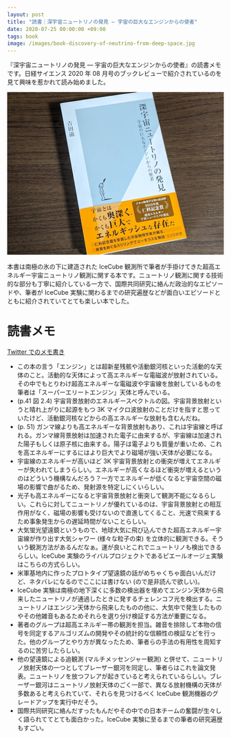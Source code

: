 ```yaml
---
layout: post
title: "読書｜深宇宙ニュートリノの発見 ― 宇宙の巨大なエンジンからの使者"
date: 2020-07-25 00:00:00 +09:00
tags: book
image: /images/book-discovery-of-neutrino-from-deep-space.jpg
---
```


『深宇宙ニュートリノの発見 ― 宇宙の巨大なエンジンからの使者』の読書メモです。日経サイエンス 2020 年 08 月号のブックレビューで紹介されているのを見て興味を惹かれて読み始めました。

![表紙](/images/book-discovery-of-neutrino-from-deep-space.jpg)

本書は南極の氷の下に建造された IceCube 観測所で筆者が手掛けてきた超高エネルギー宇宙ニュートリノ観測に関する本です。ニュートリノ観測に関する技術的な部分も丁寧に紹介している一方で、国際共同研究に絡んだ政治的なエピソードや、筆者が IceCube 実験に関わるまでの研究遍歴などが面白いエピソードとともに紹介されていてとても楽しい本でした。

# 読書メモ

[Twitter でのメモ書き](https://twitter.com/nhiroki_/status/1284762314890067968)

- この本の言う「エンジン」とは超新星残骸や活動銀河核といった活動的な天体のこと。活動的な天体によって高エネルギーな電磁波が放射されている。その中でもとりわけ超高エネルギーな電磁波や宇宙線を放射しているものを筆者は「スーパーエリートエンジン」天体と呼んでいる。
- (p.41 図 2.4) 宇宙背景放射のエネルギースペクトルの図。宇宙背景放射というと晴れ上がりに起源をもつ 3K マイクロ波放射のことだけを指すと思っていたけど、活動銀河核などからの高エネルギーな放射も含むんだね。
- (p. 51) ガンマ線よりも高エネルギーな背景放射もあり、これは宇宙線と呼ばれる。ガンマ線背景放射は加速された電子に由来するが、宇宙線は加速された陽子もしくは原子核に由来する。陽子は電子よりも質量が重いため、これを高エネルギーにするにはより巨大でより磁場が強い天体が必要になる。
- 宇宙線のエネルギーが高いほど 3K 宇宙背景放射との衝突が増えてエネルギーが失われてしまうらしい。エネルギーが高くなるほど衝突が増えるというのはどういう機構なんだろう？一方でエネルギーが低くなると宇宙空間の磁場の影響で曲がるため、発射源を特定しにくいらしい。
- 光子も高エネルギーになると宇宙背景放射と衝突して観測不能になるらしい。これらに対してニュートリノが優れているのは、宇宙背景放射との相互作用がなく、磁場の影響も受けないので直進してくること、光速で飛来するため事象発生からの遅延時間がないことらしい。
- 大気蛍光望遠鏡というもので、地球大気に飛び込んできた超高エネルギー宇宙線が作り出す大気シャワー (様々な粒子の束) を立体的に観測できる。そういう観測方法があるんだなぁ。運が良いとこれでニュートリノも検出できるらしい。IceCube 実験のライバルプロジェクトであるピエールオージェ実験はこちらの方式らしい。
- 米軍基地内に作ったプロトタイプ望遠鏡の話がめちゃくちゃ面白いんだけど、ネタバレになるのでここには書けない (ので是非読んで欲しい)。
- IceCube 実験は南極の地下深くに多数の検出器を埋めてエンジン天体から飛来したニュートリノが通過したときに発するチェレンコフ光を検出する。ニュートリノはエンジン天体から飛来したものの他に、大気中で発生したものやその他雑音もあるためそれらを選り分け検証する方法が重要になる。
- 著者のグループは超高エネルギー帯の観測を担当。雑音を排除して本物の信号を同定するアルゴリズムの開発やその統計的な信頼性の検証などを行った。他のグループとやり方が異なったため、筆者らの手法の有用性を周知するのに苦労したらしい。
- 他の望遠鏡による追観測 (マルチメッセンジャー観測) と併せて、ニュートリノ放射天体の一つとしてブレーザー銀河を同定し、筆者らはこれを論文発表。ニュートリノを放つフレアが起きていると考えられているらしい。ブレーザー銀河はニュートリノ放射天体のごく一部で、異なる放射機構の天体が多数あると考えられていて、それらを見つけるべく IceCube 観測機器のグレードアップを実行中だそう。
- 国際共同研究に絡んだすったもんだやその中での日本チームの奮闘が生々しく語られててとても面白かった。IceCube 実験に至るまでの筆者の研究遍歴もすごい。